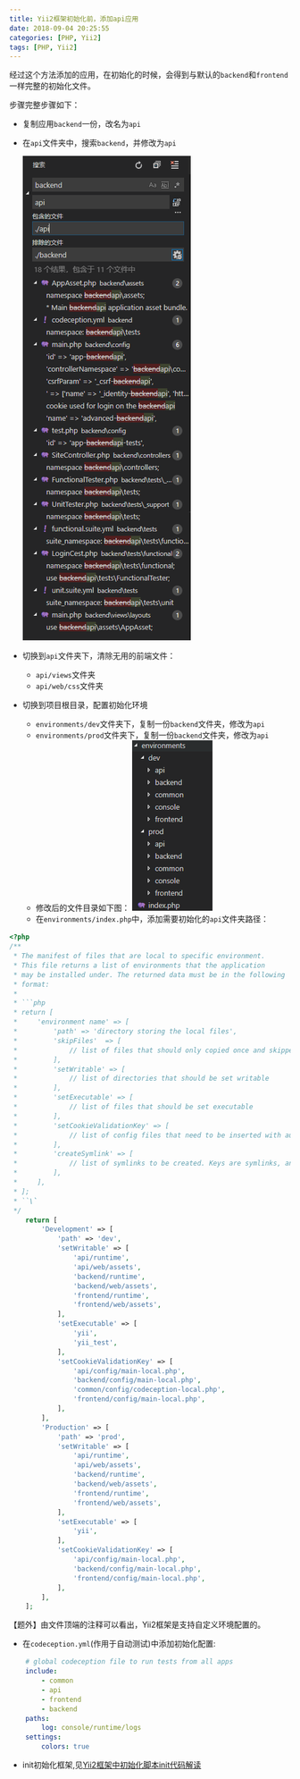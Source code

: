 ```yaml
---
title: Yii2框架初始化前，添加api应用
date: 2018-09-04 20:25:55
categories: [PHP, Yii2]
tags: [PHP, Yii2]
---
```

经过这个方法添加的应用，在初始化的时候，会得到与默认的`backend`和`frontend`一样完整的初始化文件。

步骤完整步骤如下：
<!--more-->

 - 复制应用`backend`一份，改名为`api`

 - 在`api`文件夹中，搜索`backend`，并修改为`api`

    ![应用名及命名空间替换](Yii2框架初始化前，添加api应用/应用名&命名空间替换.png)
 - 切换到`api`文件夹下，清除无用的前端文件：
     - `api/views`文件夹
     - `api/web/css`文件夹

 - 切换到项目根目录，配置初始化环境
     - `environments/dev`文件夹下，复制一份`backend`文件夹，修改为`api`
     - `environments/prod`文件夹下，复制一份`backend`文件夹，修改为`api`
     - 修改后的文件目录如下图：
       ![初始化环境配置](Yii2框架初始化前，添加api应用/初始化环境配置.png)
     - 在`environments/index.php`中，添加需要初始化的`api`文件夹路径：
```php
<?php
/**
 * The manifest of files that are local to specific environment.
 * This file returns a list of environments that the application
 * may be installed under. The returned data must be in the following
 * format:
 *
 * ```php
 * return [
 *     'environment name' => [
 *         'path' => 'directory storing the local files',
 *         'skipFiles'  => [
 *             // list of files that should only copied once and skipped if they already exist
 *         ],
 *         'setWritable' => [
 *             // list of directories that should be set writable
 *         ],
 *         'setExecutable' => [
 *             // list of files that should be set executable
 *         ],
 *         'setCookieValidationKey' => [
 *             // list of config files that need to be inserted with automatically generated cookie validation keys
 *         ],
 *         'createSymlink' => [
 *             // list of symlinks to be created. Keys are symlinks, and values are the targets.
 *         ],
 *     ],
 * ];
 * ``\`
 */
    return [
        'Development' => [
            'path' => 'dev',
            'setWritable' => [
                'api/runtime',
                'api/web/assets',
                'backend/runtime',
                'backend/web/assets',
                'frontend/runtime',
                'frontend/web/assets',
            ],
            'setExecutable' => [
                'yii',
                'yii_test',
            ],
            'setCookieValidationKey' => [ 
                'api/config/main-local.php',
                'backend/config/main-local.php',
                'common/config/codeception-local.php',
                'frontend/config/main-local.php',
            ],
        ],
        'Production' => [
            'path' => 'prod',
            'setWritable' => [
                'api/runtime',
                'api/web/assets',
                'backend/runtime',
                'backend/web/assets',
                'frontend/runtime',
                'frontend/web/assets',
            ],
            'setExecutable' => [
                'yii',
            ],
            'setCookieValidationKey' => [
                'api/config/main-local.php',
                'backend/config/main-local.php',
                'frontend/config/main-local.php',
            ],
        ],
    ];
```
【题外】由文件顶端的注释可以看出，Yii2框架是支持自定义环境配置的。

 - 在`codeception.yml`(作用于自动测试)中添加初始化配置:
```yaml
    # global codeception file to run tests from all apps
    include:
        - common
        - api
        - frontend
        - backend
    paths:
        log: console/runtime/logs
    settings:
        colors: true
```
 - init初始化框架,见[Yii2框架中初始化脚本init代码解读](https://chelys-cheng.github.io/2018/09/04/Yii2框架中初始化脚本init代码解读/)

